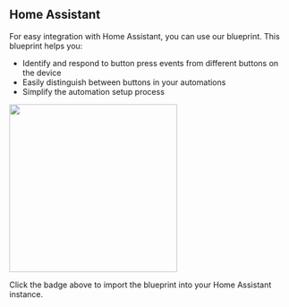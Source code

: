 <!-- Notes BEGIN: You can edit here. Add "## Notes" headline if not already present. -->
## Home Assistant

For easy integration with Home Assistant, you can use our blueprint. This blueprint helps you:

- Identify and respond to button press events from different buttons on the device
- Easily distinguish between buttons in your automations
- Simplify the automation setup process

<a href="https://my.home-assistant.io/redirect/blueprint_import/?blueprint_url=https%3A%2F%2Fraw.githubusercontent.com%2Fmaginawin%2Fsr_ha_blueprints%2Frefs%2Fheads%2Fmain%2Fblueprints%2FSR-ZG2856-Pro%2Fbutton-trigger.yaml"><img src="https://my.home-assistant.io/badges/blueprint_import.svg" width="300"></a>

Click the badge above to import the blueprint into your Home Assistant instance.
<!-- Notes END: Do not edit below this line -->